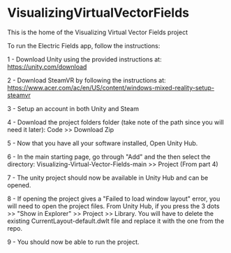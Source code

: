 # VisualizingVirtualVectorFields
 This is the home of the Visualizing Virtual Vector Fields project

To run the Electric Fields app, follow the instructions:

1 - Download Unity using the provided instructions at: https://unity.com/download

2 - Download SteamVR by following the instructions at: https://www.acer.com/ac/en/US/content/windows-mixed-reality-setup-steamvr

3 - Setup an account in both Unity and Steam

4 - Download the project folders folder (take note of the path since you will need it later): Code >> Download Zip

5 - Now that you have all your software installed, Open Unity Hub.

6 - In the main starting page, go through "Add" and the then select the directory: Visualizing-Virtual-Vector-Fields-main >> Project (From part 4)

7 - The unity project should now be available in Unity Hub and can be opened.

8 - If opening the project gives a "Failed to load window layout" error, you will need to open the project files. From Unity Hub, if you press the 3 dots >> "Show in Explorer" >> Project >> Library. You will have to delete the existing CurrentLayout-default.dwlt file and replace it with the one from the repo.

9 - You should now be able to run the project.

